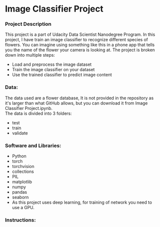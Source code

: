 # Image Classifier Project

### Project Description

This project is a part of Udacity Data Scientist Nanodegree Program. 
In this project, I have train an image classifier to recognize different species of flowers. 
You can imagine using something like this in a phone app that tells you the name of the flower your camera is looking at. 
The project is broken down into multiple steps:
- Load and preprocess the image dataset
- Train the image classifier on your dataset
- Use the trained classifier to predict image content

### Data:

The data used are a flower database, It is not provided in the repository as it's larger than what GitHub allows, but you can download it from Image Classifier Project.ipynb.   
The data is divided into 3 folders:

- test
- train
- validate

### Software and Libraries:

- Python
- torch
- torchvision
- collections
- PIL 
- matplotlib
- numpy
- pandas
- seaborn
- As this project uses deep learning, for training of network you need to use a GPU.

### Instructions:


